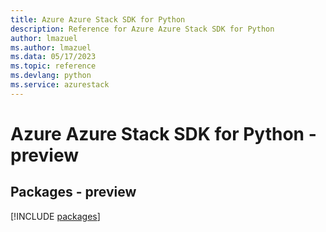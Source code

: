 ```yaml
---
title: Azure Azure Stack SDK for Python
description: Reference for Azure Azure Stack SDK for Python
author: lmazuel
ms.author: lmazuel
ms.data: 05/17/2023
ms.topic: reference
ms.devlang: python
ms.service: azurestack
---
```

# Azure Azure Stack SDK for Python - preview
## Packages - preview
[!INCLUDE [packages](azure-stack-index.md)]